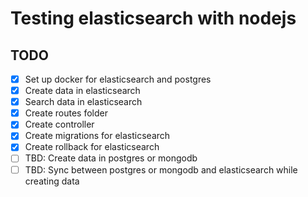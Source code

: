 # Testing elasticsearch with nodejs

## TODO

- [x] Set up docker for elasticsearch and postgres
- [x] Create data in elasticsearch
- [x] Search data in elasticsearch
- [x] Create routes folder
- [x] Create controller
- [x] Create migrations for elasticsearch
- [x] Create rollback for elasticsearch
- [ ] TBD: Create data in postgres or mongodb
- [ ] TBD: Sync between postgres or mongodb and elasticsearch while creating data
